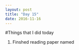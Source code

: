```yaml
---
layout: post
title: "Day 15"
date: 2016-11-16
---
```

#Things that I did today
1. Finshed reading paper named 
